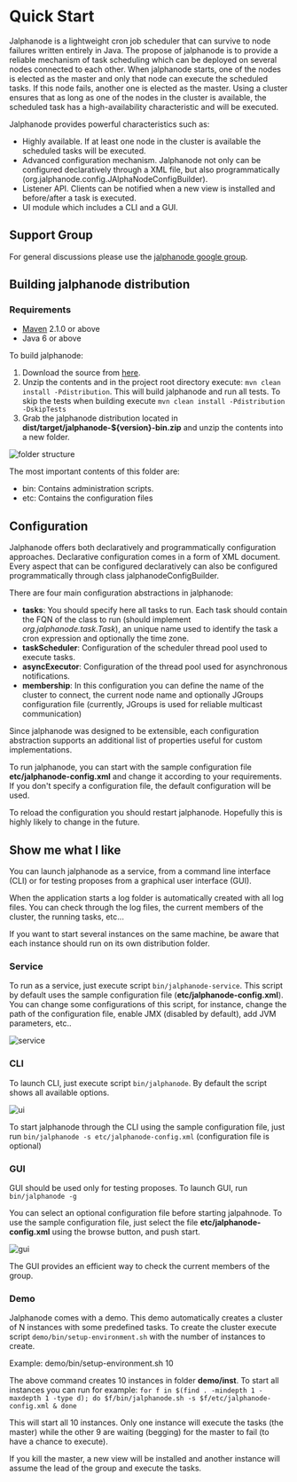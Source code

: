 # Quick Start

Jalphanode is a lightweight cron job scheduler that can survive to node failures written entirely in Java. The propose of jalphanode is to provide a reliable mechanism of task scheduling which can be deployed on several nodes connected to each other.
When jalphanode starts, one of the nodes is elected as the master and only that node can execute the scheduled tasks. If this node fails, another one is elected as the master. Using a cluster ensures that as long as one of the nodes in the cluster is available, the scheduled task has a high-availability characteristic and will be executed.

Jalphanode provides powerful characteristics such as:

 - Highly available. If at least one node in the cluster is available the scheduled tasks will be executed.
 - Advanced configuration mechanism. Jalphanode not only can be configured declaratively through a XML file, but also programmatically (org.jalphanode.config.JAlphaNodeConfigBuilder).
 - Listener API. Clients can be notified when a new view is installed and before/after a task is executed. 
 - UI module which includes a CLI and a GUI.

## Support Group

For general discussions please use the [jalphanode google group](https://groups.google.com/forum/#!forum/jalphanode).

## Building jalphanode distribution

### Requirements

* [Maven](http://maven.apache.org/) 2.1.0 or above
* Java 6 or above

To build jalphanode:

1. Download the source from [here](https://github.com/ribeirux/jalphanode/archive/master.zip).
2. Unzip the contents and in the project root directory execute: `mvn clean install -Pdistribution`. This will build jalphanode and run all tests. To skip the tests when building execute `mvn clean install -Pdistribution -DskipTests`
3. Grab the jalphanode distribution located in **dist/target/jalphanode-${version}-bin.zip** and unzip the contents into a new folder.

![folder structure](https://raw.github.com/wiki/ribeirux/jalphanode/img/folder-structure.png)

The most important contents of this folder are:
* bin: Contains administration scripts.
* etc: Contains the configuration files

## Configuration

Jalphanode offers both declaratively and programmatically configuration approaches. Declarative configuration comes in a form of XML document. Every aspect that can be configured declaratively can also be configured programmatically through class jalphanodeConfigBuilder.

There are four main configuration abstractions in jalphanode:
* **tasks**: You should specify here all tasks to run. Each task should contain the FQN of the class to run (should implement *org.jalphanode.task.Task*), an unique name used to identify the task a cron expression and optionally the time zone.
* **taskScheduler**: Configuration of the scheduler thread pool used to execute tasks.
* **asyncExecutor**: Configuration of the thread pool used for asynchronous notifications.
* **membership**: In this configuration you can define the name of the cluster to connect, the current node name and optionally JGroups configuration file (currently, JGroups is used for reliable multicast communication)

Since jalphanode was designed to be extensible, each configuration abstraction supports an additional list of properties useful for custom implementations. 

To run jalphanode, you can start with the sample configuration file **etc/jalphanode-config.xml** and change it according to your requirements. If you don't specify a configuration file, the default configuration will be used.

To reload the configuration you should restart jalphanode. Hopefully this is highly likely to change in the future. 

## Show me what I like

You can launch jalphanode as a service, from a command line interface (CLI) or for testing proposes from a graphical user interface (GUI).

When the application starts a log folder is automatically created with all log files. You can check through the log files, the current members of the cluster, the running tasks, etc...

If you want to start several instances on the same machine, be aware that each instance should run on its own distribution folder.

### Service

To run as a service, just execute script `bin/jalphanode-service`. This script by default uses the sample configuration file (**etc/jalphanode-config.xml**). You can change some configurations of this script, for instance, change the path of the configuration file, enable JMX (disabled by default), add JVM parameters, etc..

![service](https://raw.github.com/wiki/ribeirux/jalphanode/img/service.png)

### CLI

To launch CLI, just execute script `bin/jalphanode`. By default the script shows all available options.

![ui](https://raw.github.com/wiki/ribeirux/jalphanode/img/ui.png)

To start jalphanode through the CLI using the sample configuration file, just run `bin/jalphanode -s etc/jalphanode-config.xml` (configuration file is optional)

### GUI

GUI should be used only for testing proposes. To launch GUI, run `bin/jalphanode -g`

You can select an optional configuration file before starting jalpahnode. To use the sample configuration file, just select the file **etc/jalphanode-config.xml** using the browse button, and push start.

![gui](https://raw.github.com/wiki/ribeirux/jalphanode/img/gui.png)

The GUI provides an efficient way to check the current members of the group.

### Demo

Jalphanode comes with a demo. This demo automatically creates a cluster of N instances with some predefined tasks. To create the cluster execute script `demo/bin/setup-environment.sh` with the number of instances to create.

Example: demo/bin/setup-environment.sh 10

The above command creates 10 instances in folder **demo/inst**. To start all instances you can run for example:
`for f in $(find . -mindepth 1 -maxdepth 1 -type d); do $f/bin/jalphanode.sh -s $f/etc/jalphanode-config.xml & done`

This will start all 10 instances. Only one instance will execute the tasks (the master) while the other 9 are waiting (begging) for the master to fail (to have a chance to execute).

If you kill the master, a new view will be installed and another instance will assume the lead of the group and execute the tasks.


